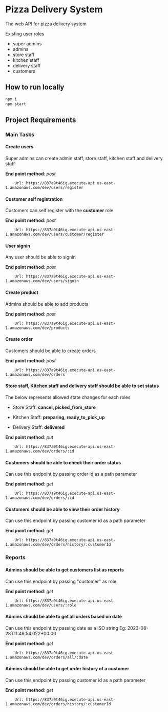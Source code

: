 # Pizza  Delivery System

The web API for pizza delivery system

Existing user roles
- super admins
- admins
-  store staff
-  kitchen staff
-  delivery staff
-  customers

## How to run locally
```sh
npm i
npm start
```

## Project Requirements

### Main Tasks


#### Create users
Super admins can  create admin staff, store staff, kitchen staff and delivery staff

**End point method**: *post*

        Url: https://837a9t46ig.execute-api.us-east-1.amazonaws.com/dev/users/register

#### Customer self registration

Customers can self register with the **customer** role

**End point method**: *post*

        Url: https://837a9t46ig.execute-api.us-east-1.amazonaws.com/dev/users/customer/register
 #### User signin

Any user should be able to signin

**End point method**: *post*

        Url: https://837a9t46ig.execute-api.us-east-1.amazonaws.com/dev/users/signin

#### Create product

Admins should be able to add products

**End point method**: *post*

        Url: https://837a9t46ig.execute-api.us-east-1.amazonaws.com/dev/products


#### Create order

Customers should be able to create orders

**End point method**: *post*

        Url: https://837a9t46ig.execute-api.us-east-1.amazonaws.com/dev/orders

#### Store staff, Kitchen staff and delivery staff should be able to set status

The below represents allowed state changes for each roles

- Store Staff: **cancel, picked_from_store**

- Kitchen Staff: **preparing, ready_to_pick_up**

- Delivery Staff: **delivered**

 **End point method**: *put*
   
        Url: https://837a9t46ig.execute-api.us-east-1.amazonaws.com/dev/orders/:id

####  Customers should be able to check their order status

Can use this endpoint by passing order id as a path parameter

   **End point method**: *get*
   
        Url: https://837a9t46ig.execute-api.us-east-1.amazonaws.com/dev/orders/:id
   
####  Customers should be able to view their order history

Can use this endpoint by passing customer id as a path parameter

  **End point method**: *get*
   
        Url: https://837a9t46ig.execute-api.us-east-1.amazonaws.com/dev/orders/history/:customerId   
        
### Reports
####  Admins should be able to get customers list as reports

Can use this endpoint by passing "customer" as role

**End point method**: *get*

        Url: https://837a9t46ig.execute-api.us-east-1.amazonaws.com/dev/users/:role

####  Admins should be able to get all orders  based on date

Can use this endpoint by passing date as a ISO string Eg: 2023-08-28T11:49:54.022+00:00

**End point method**: *get*

        Url: https://837a9t46ig.execute-api.us-east-1.amazonaws.com/dev/orders/all/:date

####  Admins should be able to get order history of a customer

Can use this endpoint by passing customer id as a path parameter

 **End point method**: *get*
   
        Url: https://837a9t46ig.execute-api.us-east-1.amazonaws.com/dev/orders/history/:customerId   
        
